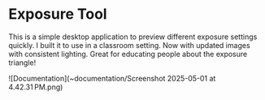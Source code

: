 Exposure Tool
=============

This is a simple desktop application to preview different exposure settings
quickly. I built it to use in a classroom setting. Now with updated images with
consistent lighting. Great for educating people about the exposure triangle!

![Documentation](~documentation/Screenshot 2025-05-01 at 4.42.31 PM.png)
